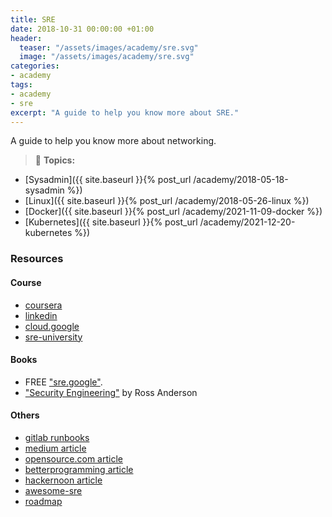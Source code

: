 ```yaml
---
title: SRE
date: 2018-10-31 00:00:00 +01:00
header:
  teaser: "/assets/images/academy/sre.svg"
  image: "/assets/images/academy/sre.svg"
categories:
- academy
tags:
- academy
- sre
excerpt: "A guide to help you know more about SRE."
---
```


A guide to help you know more about networking.

> :blue_book: **Topics:**
* [Sysadmin]({{ site.baseurl }}{% post_url /academy/2018-05-18-sysadmin %})
* [Linux]({{ site.baseurl }}{% post_url /academy/2018-05-26-linux %})
* [Docker]({{ site.baseurl }}{% post_url /academy/2021-11-09-docker %})
* [Kubernetes]({{ site.baseurl }}{% post_url /academy/2021-12-20-kubernetes %})

### Resources

#### Course

* [coursera](https://www.coursera.org/learn/site-reliability-engineering-slos)
* [linkedin](https://linkedin.github.io/school-of-sre/)
* [cloud.google](https://cloud.google.com/blog/products/operations/on-the-road-to-sre-with-cloud-operations-sandbox)
* [sre-university](https://github.com/andrealmar/sre-university)

#### Books
* FREE ["sre.google"](https://sre.google/books/).
* ["Security Engineering"](http://www.cl.cam.ac.uk/~rja14/book.html) by Ross Anderson

#### Others
* [gitlab runbooks](https://gitlab.com/gitlab-com/runbooks/)
* [medium article](https://medium.com/@alexbmeng/site-reliability-engineering-principals-fd52229bfcd6)
* [opensource.com article](https://opensource.com/article/18/10/sre-startup)
* [betterprogramming article](https://betterprogramming.pub/measuring-site-reliability-9745617d206c)
* [hackernoon article](https://hackernoon.com/so-you-want-to-be-an-sre-34e832357a8c)
* [awesome-sre](https://github.com/dastergon/awesome-sre)
* [roadmap](https://roadmap.sh/devops)
